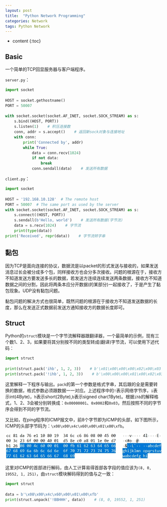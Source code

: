 ```yaml
---
layout: post
title:  "Python Network Programming"
categories: Network
tags: Python Network
---
```


* content
{:toc}

## Basic

一个简单的TCP回显服务器与客户端程序。

```server.py```：

```python
import socket

HOST = socket.gethostname()
PORT = 50007

with socket.socket(socket.AF_INET, socket.SOCK_STREAM) as s:
    s.bind((HOST, PORT))
    s.listen(1)    # 积压连接数
    conn, addr = s.accept()    # 返回新sock对象与连接地址
    with conn:
        print('Connected by', addr)
        while True:
            data = conn.recv(1024)
            if not data:
                break
            conn.sendall(data)    # 发送所有数据
```

```client.py```：

```python
import socket

HOST = '192.168.10.128'  # The remote host
PORT = 50007  # The same port as used by the server
with socket.socket(socket.AF_INET, socket.SOCK_STREAM) as s:
    s.connect((HOST, PORT))
    s.sendall(b'Hello, world')    # 发送所有数据(字节流)
    data = s.recv(1024)    # 字节流
    print(type(data))
print('Received', repr(data))    # 字节流转字串
```

## 黏包

因为TCP是面向连接的协议，数据流是以packet的形式发送与接收的，如果发送消息过长会被分成多个包，同样接收方也会分多次接收。问题的根源在于，接收方不知道发送方要发送多长的数据，若发送方连续连续发送两条数据，接收方不知道数据之间的分割，因此将两条本应分开数据(的某部分)一起接收了，于是产生了黏包现象。UDP没有黏包问题。

黏包问题的解决方式也很简单，既然问题的根源在于接收方不知道发送数据的长度，那么在发送正式数据前发送方通知接收方的数据长度即可。

## Struct

Python的```struct```模块是一个字节流解释器跟翻译器，一个最简单的示例，现有三个数1、2、3，如果要将其分别按不同的类型转成(翻译)字节流，可以使用下述代码：

```python
import struct

print(struct.pack('ihb', 1, 2, 3))    # b'\x01\x00\x00\x00\x02\x00\x03'
print(struct.pack('!ihb', 1, 2, 3))    # b'\x00\x00\x00\x01\x00\x02\x03'
```

这里解释一下程序与输出。```pack```的第一个参数是格式字串，其后跟的全是需要转换的数据，格式参数必须跟数据一一对应。上述程序中的```!```表示网络字节序，```i```表示int(4Byte)，```h```表示short(2Byte),```b```表示signed char(1Byte)。根据```ihb```的解释格式，1、2、3会被分别转换成：```0x00000001```、```0x0002```和```0x03```，然后按照不同的字节序会得到不同的字节流。

又比如，在ping程序的ICMP报文中，前$8$个字节即为ICMP的头部，如下图所示，ICMP的头部字节码为：```\x08\x00\x4c\x60\x00\x01\x00\xfb```。

![](/img/2019-11-22_22-28-33.jpg)

这里对ICMP的首部进行解码，由人工计算易得首部各字段的值应该为```(8, 0, 19552, 1, 251)```，由```struct```模块解码得到的值与之一致：

```python
import struct

data = b'\x08\x00\x4c\x60\x00\x01\x00\xfb'
print(struct.unpack('!BBHHH', data))    # (8, 0, 19552, 1, 251)
```

